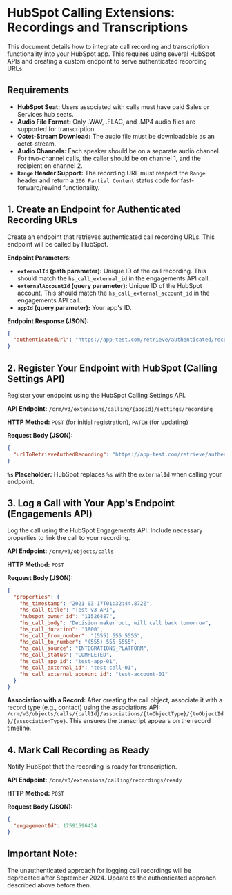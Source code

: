 # HubSpot Calling Extensions: Recordings and Transcriptions

This document details how to integrate call recording and transcription functionality into your HubSpot app.  This requires using several HubSpot APIs and creating a custom endpoint to serve authenticated recording URLs.

## Requirements

* **HubSpot Seat:** Users associated with calls must have paid Sales or Services hub seats.
* **Audio File Format:** Only .WAV, .FLAC, and .MP4 audio files are supported for transcription.
* **Octet-Stream Download:** The audio file must be downloadable as an octet-stream.
* **Audio Channels:** Each speaker should be on a separate audio channel. For two-channel calls, the caller should be on channel 1, and the recipient on channel 2.
* **`Range` Header Support:** The recording URL must respect the `Range` header and return a `206 Partial Content` status code for fast-forward/rewind functionality.


## 1. Create an Endpoint for Authenticated Recording URLs

Create an endpoint that retrieves authenticated call recording URLs. This endpoint will be called by HubSpot.

**Endpoint Parameters:**

* **`externalId` (path parameter):** Unique ID of the call recording.  This should match the `hs_call_external_id` in the engagements API call.
* **`externalAccountId` (query parameter):** Unique ID of the HubSpot account.  This should match the `hs_call_external_account_id` in the engagements API call.
* **`appId` (query parameter):** Your app's ID.

**Endpoint Response (JSON):**

```json
{
  "authenticatedUrl": "https://app-test.com/retrieve/authenticated/recordings/test-call-01"
}
```


## 2. Register Your Endpoint with HubSpot (Calling Settings API)

Register your endpoint using the HubSpot Calling Settings API.

**API Endpoint:** `/crm/v3/extensions/calling/{appId}/settings/recording`

**HTTP Method:** `POST` (for initial registration), `PATCH` (for updating)

**Request Body (JSON):**

```json
{
  "urlToRetrieveAuthedRecording": "https://app-test.com/retrieve/authenticated/recordings/%s"
}
```

**`%s` Placeholder:**  HubSpot replaces `%s` with the `externalId` when calling your endpoint.


## 3. Log a Call with Your App's Endpoint (Engagements API)

Log the call using the HubSpot Engagements API.  Include necessary properties to link the call to your recording.

**API Endpoint:** `/crm/v3/objects/calls`

**HTTP Method:** `POST`

**Request Body (JSON):**

```json
{
  "properties": {
    "hs_timestamp": "2021-03-17T01:32:44.872Z",
    "hs_call_title": "Test v3 API",
    "hubspot_owner_id": "11526487",
    "hs_call_body": "Decision maker out, will call back tomorrow",
    "hs_call_duration": "3800",
    "hs_call_from_number": "(555) 555 5555",
    "hs_call_to_number": "(555) 555 5555",
    "hs_call_source": "INTEGRATIONS_PLATFORM",
    "hs_call_status": "COMPLETED",
    "hs_call_app_id": "test-app-01",
    "hs_call_external_id": "test-call-01",
    "hs_call_external_account_id": "test-account-01"
  }
}
```

**Association with a Record:** After creating the call object, associate it with a record type (e.g., contact) using the associations API: `/crm/v3/objects/calls/{callId}/associations/{toObjectType}/{toObjectId}/{associationType}`.  This ensures the transcript appears on the record timeline.


## 4. Mark Call Recording as Ready

Notify HubSpot that the recording is ready for transcription.

**API Endpoint:** `/crm/v3/extensions/calling/recordings/ready`

**HTTP Method:** `POST`

**Request Body (JSON):**

```json
{
  "engagementId": 17591596434
}
```

## Important Note:

The unauthenticated approach for logging call recordings will be deprecated after September 2024.  Update to the authenticated approach described above before then.
